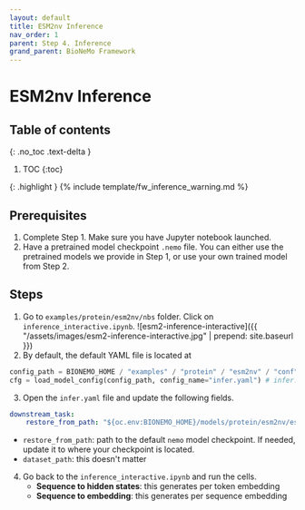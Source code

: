 ```yaml
---
layout: default
title: ESM2nv Inference
nav_order: 1
parent: Step 4. Inference
grand_parent: BioNeMo Framework
---
```


# ESM2nv Inference

## Table of contents
{: .no_toc .text-delta }

1. TOC
{:toc}


{: .highlight }
{% include template/fw_inference_warning.md %}



## Prerequisites
1. Complete Step 1. Make sure you have Jupyter notebook launched. 
2. Have a pretrained model checkpoint `.nemo` file. You can either use the pretrained models we provide in Step 1, or use your own trained model from Step 2. 


## Steps
1. Go to `examples/protein/esm2nv/nbs` folder. Click on `inference_interactive.ipynb`. 
![esm2-inference-interactive]({{ "/assets/images/esm2-inference-interactive.jpg" | prepend: site.baseurl }})
2. By default, the default YAML file is located at
```python
config_path = BIONEMO_HOME / "examples" / "protein" / "esm2nv" / "conf" # /workspace/bionemo/examples/protein/esm2nv/conf
cfg = load_model_config(config_path, config_name="infer.yaml") # infer.yaml
```
3. Open the `infer.yaml` file and update the following fields. 
```yaml
downstream_task:
    restore_from_path: "${oc.env:BIONEMO_HOME}/models/protein/esm2nv/esm2nv_650M_converted.nemo" # Path to pretrained checkpoint.
```
   - `restore_from_path`: path to the default `nemo` model checkpoint. If needed, update it to where your checkpoint is located.
   - `dataset_path`: this doesn't matter
4. Go back to the `inference_interactive.ipynb` and run the cells.
   - **Sequence to hidden states**: this generates per token embedding
   - **Sequence to embedding**: this generates per sequence embedding
